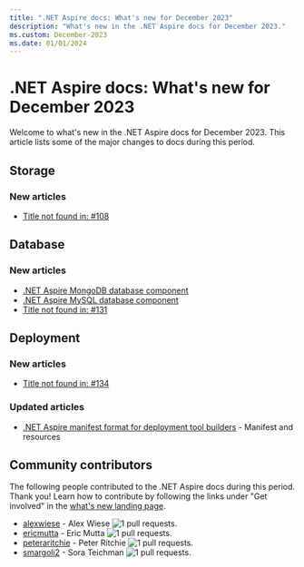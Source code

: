 ```yaml
---
title: ".NET Aspire docs: What's new for December 2023"
description: "What's new in the .NET Aspire docs for December 2023."
ms.custom: December-2023
ms.date: 01/01/2024
---
```


# .NET Aspire docs: What's new for December 2023

Welcome to what's new in the .NET Aspire docs for December 2023. This article lists some of the major changes to docs during this period.

## Storage

### New articles

- [Title not found in: #108](../storage/azure-storage.md)

## Database

### New articles

- [.NET Aspire MongoDB database component](../database/mongodb-component.md)
- [.NET Aspire MySQL database component](../database/mysql-component.md)
- [Title not found in: #131](../database/quickstart-sql-server.md)

## Deployment

### New articles

- [Title not found in: #134](../deployment/k8s-deployment.md)

### Updated articles

- [.NET Aspire manifest format for deployment tool builders](../deployment/manifest-format.md) - Manifest and resources

## Community contributors

The following people contributed to the .NET Aspire docs during this period. Thank you! Learn how to contribute by following the links under "Get involved" in the [what's new landing page](index.yml).

- [alexwiese](https://github.com/alexwiese) - Alex Wiese ![1 pull requests.](https://img.shields.io/badge/Merged%20Pull%20Requests-1-green)
- [ericmutta](https://github.com/ericmutta) - Eric Mutta ![1 pull requests.](https://img.shields.io/badge/Merged%20Pull%20Requests-1-green)
- [peteraritchie](https://github.com/peteraritchie) - Peter Ritchie ![1 pull requests.](https://img.shields.io/badge/Merged%20Pull%20Requests-1-green)
- [smargoli2](https://github.com/smargoli2) - Sora Teichman ![1 pull requests.](https://img.shields.io/badge/Merged%20Pull%20Requests-1-green)

